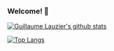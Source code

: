 ### Welcome! 👋

[![Guillaume Lauzier's github stats](https://github-readme-stats.vercel.app/api?username=guillaumelauzier&show_icons=true)](https://github.com/guillaumelauzier)

[![Top Langs](https://github-readme-stats.vercel.app/api/top-langs/?username=guillaumelauzier&layout=compact)](https://github.com/guillaumelauzier/github-readme-stats)
